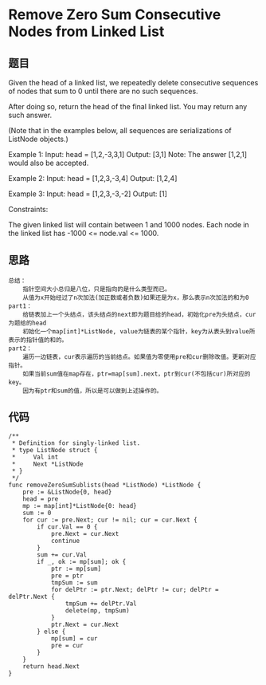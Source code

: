 # Remove Zero Sum Consecutive Nodes from Linked List


## 题目
Given the head of a linked list, we repeatedly delete consecutive sequences of nodes that sum to 0 until there are no such sequences.

After doing so, return the head of the final linked list.  You may return any such answer. 

(Note that in the examples below, all sequences are serializations of ListNode objects.)

Example 1:
Input: head = [1,2,-3,3,1]
Output: [3,1]
Note: The answer [1,2,1] would also be accepted.

Example 2:
Input: head = [1,2,3,-3,4]
Output: [1,2,4]

Example 3:
Input: head = [1,2,3,-3,-2]
Output: [1]
 

Constraints:

The given linked list will contain between 1 and 1000 nodes.
Each node in the linked list has -1000 <= node.val <= 1000.

## 思路

```
总结：
	指针空间大小总归是八位，只是指向的是什么类型而已。
	从值为x开始经过了n次加法(加正数或者负数)如果还是为x，那么表示n次加法的和为0
part1：
	给链表加上一个头结点，该头结点的next即为题目给的head，初始化pre为头结点，cur为题给的head
	初始化一个map[int]*ListNode, value为链表的某个指针，key为从表头到value所表示的指针值的和的。
part2：
	遍历一边链表，cur表示遍历的当前结点。如果值为零使用pre和cur删除改值。更新对应指针。
	如果当前sum值在map存在，ptr=map[sum].next，ptr到cur(不包括cur)所对应的key。
	因为有ptr和sum的值，所以是可以做到上述操作的。
```

## 代码


```golang
/**
 * Definition for singly-linked list.
 * type ListNode struct {
 *     Val int
 *     Next *ListNode
 * }
 */
func removeZeroSumSublists(head *ListNode) *ListNode {
    pre := &ListNode{0, head}
    head = pre
    mp := map[int]*ListNode{0: head}
    sum := 0
    for cur := pre.Next; cur != nil; cur = cur.Next {
        if cur.Val == 0 {
            pre.Next = cur.Next
            continue
        }
        sum += cur.Val
        if _, ok := mp[sum]; ok {
            ptr := mp[sum]
            pre = ptr
            tmpSum := sum
            for delPtr := ptr.Next; delPtr != cur; delPtr = delPtr.Next {
                tmpSum += delPtr.Val
                delete(mp, tmpSum)
            }   
            ptr.Next = cur.Next
        } else {
            mp[sum] = cur
            pre = cur
        }      
    }
    return head.Next
}
```
